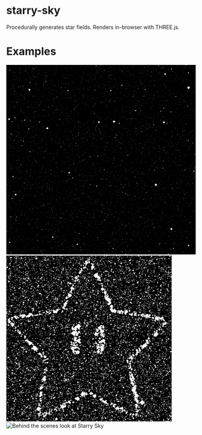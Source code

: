 # starry-sky

Procedurally generates star fields. Renders in-browser with THREE.js.

# Examples

![Plain old starry sky](https://github.com/espoire/starry-sky/blob/main/resources/readme/plain.gif?raw=true)
![Starry sky with a constellation of a 5-pointed star](https://github.com/espoire/starry-sky/blob/main/resources/readme/constellation.gif?raw=true)
![Behind the scenes look at Starry Sky](https://github.com/espoire/starry-sky/blob/main/resources/readme/behind-the-scenes.gif?raw=true)
